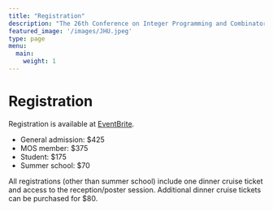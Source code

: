 ```yaml
---
title: "Registration"
description: "The 26th Conference on Integer Programming and Combinatorial Optimization"
featured_image: '/images/JHU.jpeg'
type: page
menu:
  main:
    weight: 1
---
```


# Registration 
Registration is available at [EventBrite](https://www.eventbrite.com/e/ipco-2025-johns-hopkins-tickets-1250885665699?aff=oddtdtcreator).  

- General admission: $425
- MOS member: $375
- Student: $175
- Summer school: $70

All registrations (other than summer school) include one dinner cruise ticket and access to the reception/poster session.  Additional dinner cruise tickets can be purchased for $80.